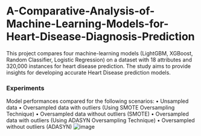 # A-Comparative-Analysis-of-Machine-Learning-Models-for-Heart-Disease-Diagnosis-Prediction
This project compares four machine-learning models (LightGBM, XGBoost, Random Classifier, Logistic Regression) on a dataset with 18 attributes and 320,000 instances for heart disease prediction. The study aims to provide insights for developing accurate Heart Disease prediction models.

### Experiments

Model performances compared for the following scenarios:
•	Unsampled data
•	Oversampled data with outliers (Using SMOTE Oversampling Technique)
•	Oversampled data without outliers (SMOTE)
•	Oversampled data with outliers (Using ADASYN Oversampling Technique)
•	Oversampled without outliers (ADASYN)
![image](https://github.com/victorodoh/A-Comparative-Analysis-of-Machine-Learning-Models-for-Heart-Disease-Diagnosis-Prediction/assets/123763609/5ef1f965-69c7-46f2-9e1b-4ff17751f00b)
